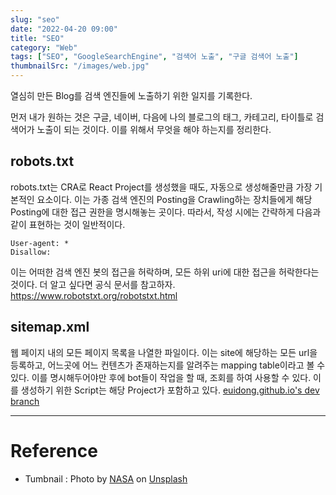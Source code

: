 ```yaml
---
slug: "seo"
date: "2022-04-20 09:00"
title: "SEO"
category: "Web"
tags: ["SEO", "GoogleSearchEngine", "검색어 노출", "구글 검색어 노출"]
thumbnailSrc: "/images/web.jpg"
---
```

열심히 만든 Blog를 검색 엔진들에 노출하기 위한 일지를 기록한다.

먼저 내가 원하는 것은 구글, 네이버, 다음에 나의 블로그의 태그, 카테고리, 타이틀로 검색어가 노출이 되는 것이다.
이를 위해서 무엇을 해야 하는지를 정리한다.

## robots.txt
robots.txt는 CRA로 React Project를 생성했을 때도, 자동으로 생성해줄만큼 가장 기본적인 요소이다. 이는 가종 검색 엔진의 Posting을 Crawling하는 장치들에게 해당 Posting에 대한 접근 권한을 명시해놓는 곳이다. 따라서, 작성 시에는 간략하게 다음과 같이 표현하는 것이 일반적이다.
```text
User-agent: *
Disallow:
``` 
이는 어떠한 검색 엔진 봇의 접근을 허락하며, 모든 하위 uri에 대한 접근을 허락한다는 것이다.
더 알고 싶다면 공식 문서를 참고하자. https://www.robotstxt.org/robotstxt.html

## sitemap.xml
웹 페이지 내의 모든 페이지 목록을 나열한 파일이다. 이는 site에 해당하는 모든 url을 등록하고, 어느곳에 어느 컨텐츠가 존재하는지를 알려주는 mapping table이라고 볼 수 있다.
이를 명시해두어야만 후에 bot들이 작업을 할 때, 조회를 하여 사용할 수 있다. 이를 생성하기 위한 Script는 해당 Project가 포함하고 있다.
[euidong.github.io's dev branch](https://github.com/euidong/euidong.github.io/blob/dev/generater.js)

---
# Reference

- Tumbnail : Photo by [NASA](https://unsplash.com/@nasa?utm_source=unsplash&utm_medium=referral&utm_content=creditCopyText) on [Unsplash](https://unsplash.com/s/photos/website?utm_source=unsplash&utm_medium=referral&utm_content=creditCopyText)
  